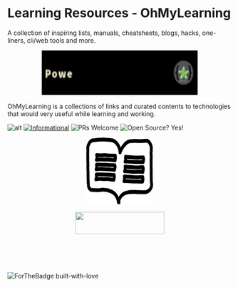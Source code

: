 # Learning Resources - OhMyLearning

A collection of inspiring lists, manuals, cheatsheets, blogs, hacks, one-liners, cli/web tools and more.

<p align="center">
  <img width="350" height="100" src="./assets/powered.gif" href="https://ohmyscript.com/">
</p>


OhMyLearning is a collections of links and curated contents to technologies that would very useful while learning and working. 


![alt](https://img.shields.io/apm/l/vim-mode?label=license&logo=dark-green) [![Informational](https://img.shields.io/badge/OhMyLearning-Powered--By--OhMyScript-informational)](https://ohmyscript.com/) ![PRs Welcome](https://img.shields.io/badge/PRs-Welcome-success) ![Open Source? Yes!](https://badgen.net/badge/Open%20Source%20%3F/Yes%21/blue?icon=github)



<p align="center">
  <img width="150" height="150" src="./assets/logo.png">
</p>

<p align="center">
  <img width="200" height="50" src="http://ForTheBadge.com/images/badges/built-with-love.svg">
</p>


<br><br><br><br>
![ForTheBadge built-with-love](http://ForTheBadge.com/images/badges/built-with-love.svg)</p>

